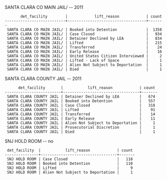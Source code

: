 SANTA CLARA CO MAIN JAIL/ -- 2011

           det_facility        |            lift_reason            | count
    ---------------------------+-----------------------------------+-------
     SANTA CLARA CO MAIN JAIL/ | Booked into Detention             |  1358
     SANTA CLARA CO MAIN JAIL/ | Case Closed                       |   934
     SANTA CLARA CO MAIN JAIL/ | Detainer Declined by LEA          |   834
     SANTA CLARA CO MAIN JAIL/ | Lifted                            |   215
     SANTA CLARA CO MAIN JAIL/ | Transferred                       |    24
     SANTA CLARA CO MAIN JAIL/ | Early Release                     |    16
     SANTA CLARA CO MAIN JAIL/ | United States Citizen Interviewed |     2
     SANTA CLARA CO MAIN JAIL/ | Lifted - Lack of Space            |     1
     SANTA CLARA CO MAIN JAIL/ | Alien Not Subject to Deportation  |     1
     SANTA CLARA CO MAIN JAIL/ | Died                              |     1

SANTA CLARA COUNTY JAIL -- 2011

          det_facility       |           lift_reason            | count
    -------------------------+----------------------------------+-------
     SANTA CLARA COUNTY JAIL | Detainer Declined by LEA         |   674
     SANTA CLARA COUNTY JAIL | Booked into Detention            |   557
     SANTA CLARA COUNTY JAIL | Case Closed                      |   318
     SANTA CLARA COUNTY JAIL | Lifted                           |    91
     SANTA CLARA COUNTY JAIL | Transferred                      |    14
     SANTA CLARA COUNTY JAIL | Early Release                    |    11
     SANTA CLARA COUNTY JAIL | Alien Not Subject to Deportation |     1
     SANTA CLARA COUNTY JAIL | Prosecutorial Discretion         |     1
     SANTA CLARA COUNTY JAIL | Died                             |     1

SNJ HOLD ROOM -- no

     det_facility  |           lift_reason            | count
    ---------------+----------------------------------+-------
     SNJ HOLD ROOM | Case Closed                      |   118
     SNJ HOLD ROOM | Booked into Detention            |   110
     SNJ HOLD ROOM | Lifted                           |     9
     SNJ HOLD ROOM | Alien Not Subject to Deportation |     1
